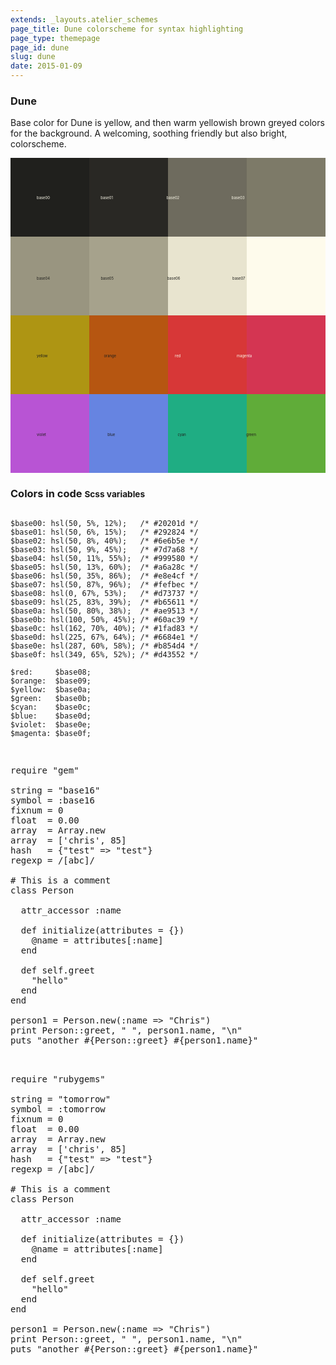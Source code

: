 ```yaml
---
extends: _layouts.atelier_schemes
page_title: Dune colorscheme for syntax highlighting
page_type: themepage
page_id: dune
slug: dune
date: 2015-01-09
---
```


<h3 id="about-dune">Dune</h3>

<p>Base color for Dune is yellow, and then warm yellowish brown greyed colors for the background. A welcoming, soothing friendly but also bright, colorscheme.</p>

<svg version="1.1" xmlns="http://www.w3.org/2000/svg" xmlns:xlink="http://www.w3.org/1999/xlink" viewBox="0 0 1200 1200">
<style type="text/css">
<![CDATA[
.base00-dune-bg  {fill:#20201d}
.base01-dune-bg  {fill:#292824}
.base02-dune-bg  {fill:#6e6b5e}
.base03-dune-bg  {fill:#7d7a68}
.base04-dune-bg  {fill:#999580}
.base05-dune-bg  {fill:#a6a28c}
.base06-dune-bg  {fill:#e8e4cf}
.base07-dune-bg  {fill:#fefbec}
.base08-dune-bg, .red-dune-bg     {fill:#d73737}
.base09-dune-bg, .orange-dune-bg  {fill:#b65611}
.base0A-dune-bg, .yellow-dune-bg  {fill:#ae9513}
.base0B-dune-bg, .green-dune-bg   {fill:#60ac39}
.base0C-dune-bg, .cyan-dune-bg    {fill:#1fad83}
.base0D-dune-bg, .blue-dune-bg    {fill:#6684e1}
.base0E-dune-bg, .violet-dune-bg  {fill:#b854d4}
.base0F-dune-bg, .magenta-dune-bg {fill:#d43552}
]]></style>
<g>
  <rect x="0" y="0" width="300" height="300" class="base00-dune-bg" />
  <rect x="300" y="0" width="300" height="300" class="base01-dune-bg" />
  <rect x="600" y="0" width="300" height="300" class="base02-dune-bg" />
  <rect x="900" y="0" width="300" height="300" class="base03-dune-bg" />
  <rect x="0" y="300" width="300" height="300" class="base04-dune-bg" />
  <rect x="300" y="300" width="300" height="300" class="base05-dune-bg" />
  <rect x="600" y="300" width="300" height="300" class="base06-dune-bg" />
  <rect x="900" y="300" width="300" height="300" class="base07-dune-bg" />
  <rect x="0" y="600" width="300" height="300" class="yellow-dune-bg" />
  <rect x="300" y="600" width="300" height="300" class="orange-dune-bg" />
  <rect x="600" y="600" width="300" height="300" class="red-dune-bg" />
  <rect x="900" y="600" width="300" height="300" class="magenta-dune-bg" />
  <rect x="0" y="900" width="300" height="300" class="violet-dune-bg" />
  <rect x="300" y="900" width="300" height="300" class="blue-dune-bg" />
  <rect x="600" y="900" width="300" height="300" class="cyan-dune-bg" />
  <rect x="900" y="900" width="300" height="300" class="green-dune-bg" />
</g>
<g>
  <text x="0" y="158" class="base07-dune-bg">
    <tspan dx="100" dy="0">base00</tspan>
    <tspan dx="190" dy="0">base01</tspan>
    <tspan dx="200" dy="0">base02</tspan>
    <tspan dx="195" dy="0">base03</tspan>
  </text>
  <text x="0" y="465" class="base00-dune-bg">
    <tspan dx="100" dy="0">base04</tspan>
    <tspan dx="190" dy="0">base05</tspan>
    <tspan dx="200" dy="0">base06</tspan>
    <tspan dx="195" dy="0">base07</tspan>
  </text>
  <text x="0" y="760" class="base00-dune-bg">
    <tspan dx="100" dy="0">yellow</tspan>
    <tspan dx="210" dy="0">orange</tspan>
    <tspan dx="220" dy="0" class="base07-dune-bg">red</tspan>
    <tspan dx="210" dy="0" class="base07-dune-bg">magenta</tspan>
  </text>
  <text x="0" y="1060" class="base00-dune-bg">
    <tspan dx="100" dy="0">violet</tspan>
    <tspan dx="230" dy="0">blue</tspan>
    <tspan dx="235" dy="0">cyan</tspan>
    <tspan dx="225" dy="0">green</tspan>
  </text>
</g>
</svg>

<h3 id="color-code" class="mtm no-border">Colors in code <small>Scss variables</small></h3>

<pre class="base00-background language-scss"><code class="language-scss sh-c-light">
$base00: <span class="sh-c-comm">hsl(50, 5%, 12%);   /* #20201d */</span>
$base01: <span class="base01-background sh-c-comm">hsl(50, 6%, 15%);   /* #292824 */</span>
$base02: <span class="base02-background sh-c-comm sh-c-dark">hsl(50, 8%, 40%);   /* #6e6b5e */</span>
$base03: <span class="base03-background sh-c-comm sh-c-dark">hsl(50, 9%, 45%);   /* #7d7a68 */</span>
$base04: <span class="base04-background sh-c-comm sh-c-dark">hsl(50, 11%, 55%);  /* #999580 */</span>
$base05: <span class="base05-background sh-c-comm sh-c-dark">hsl(50, 13%, 60%);  /* #a6a28c */</span>
$base06: <span class="base06-background sh-c-comm sh-c-dark">hsl(50, 35%, 86%);  /* #e8e4cf */</span>
$base07: <span class="base07-background sh-c-comm sh-c-dark">hsl(50, 87%, 96%);  /* #fefbec */</span>
$base08: <span class="base08-background sh-c-comm sh-c-dark">hsl(0, 67%, 53%);   /* #d73737 */</span>
$base09: <span class="base09-background sh-c-comm sh-c-dark">hsl(25, 83%, 39%);  /* #b65611 */</span>
$base0a: <span class="base0A-background sh-c-comm sh-c-dark">hsl(50, 80%, 38%);  /* #ae9513 */</span>
$base0b: <span class="base0B-background sh-c-comm sh-c-dark">hsl(100, 50%, 45%); /* #60ac39 */</span>
$base0c: <span class="base0C-background sh-c-comm sh-c-dark">hsl(162, 70%, 40%); /* #1fad83 */</span>
$base0d: <span class="base0D-background sh-c-comm sh-c-dark">hsl(225, 67%, 64%); /* #6684e1 */</span>
$base0e: <span class="base0E-background sh-c-comm sh-c-dark">hsl(287, 60%, 58%); /* #b854d4 */</span>
$base0f: <span class="base0F-background sh-c-comm sh-c-dark">hsl(349, 65%, 52%); /* #d43552 */</span>

<span class="red-background sh-c-comm sh-c-dark">$red:</span>     $base08;
<span class="orange-background sh-c-comm sh-c-dark">$orange:</span>  $base09;
<span class="yellow-background sh-c-comm sh-c-dark">$yellow:</span>  $base0a;
<span class="green-background sh-c-comm sh-c-dark">$green:</span>   $base0b;
<span class="cyan-background sh-c-comm sh-c-dark">$cyan:</span>    $base0c;
<span class="blue-background sh-c-comm sh-c-dark">$blue:</span>    $base0d;
<span class="violet-background sh-c-comm sh-c-dark">$violet:</span>  $base0e;
<span class="magenta-background sh-c-comm sh-c-dark">$magenta:</span> $base0f;

</code></pre>

<pre class="base00-background base05">

<span class="base0E">require</span> <span class="base0B">"gem"</span>

<span class="base08">string</span> = <span class="base0B">"base16"</span>
<span class="base08">symbol</span> = <span class="base0B">:base16</span>
<span class="base08">fixnum</span> = <span class="base09">0</span>
<span class="base08">float</span>  = <span class="base09">0.00</span>
<span class="base08">array</span>  = <span class="base0A">Array</span>.<span class="base0D">new</span>
<span class="base08">array</span>  = [<span class="base0B">'chris'</span>, <span class="base09">85</span>]
<span class="base08">hash</span>   = {<span class="base0B">"test"</span> => <span class="base0B">"test"</span>}
<span class="base08">regexp</span> = <span class="base0C">/[abc]/</span>

<span class="base03"># This is a comment</span>
<span class="base0E">class</span> <span class="base0A">Person</span>

  <span class="base0D">attr_accessor</span> <span class="base0B">:name</span>

  <span class="base0E">def</span> <span class="base0D">initialize</span>(<span class="base08">attributes</span> = {})
    <span class="base08">@name</span> = <span class="base08">attributes</span>[<span class="base0B">:name</span>]
  <span class="base0E">end</span>

  <span class="base0E">def</span> <span class="base0E">self</span>.<span class="base0D">greet</span>
    <span class="base02-background"><span class="base0B">"hello"</span></span>
  <span class="base0E">end</span>
<span class="base0E">end</span>

<span class="base08">person1</span> = <span class="base0A">Person</span>.<span class="base0D">new</span>(<span class="base0B">:name</span> => <span class="base0B">"Chris"</span>)
<span class="base0D">print</span> <span class="base0A">Person</span>::<span class="base0D">greet</span>, <span class="base0B">" "</span>, <span class="base08">person1</span>.<span class="base0D">name</span>, <span class="base0B">"<span class="base09">\n</span>"</span>
<span class="base0D">puts</span> <span class="base0B">"another </span><span class="base0F">#{</span><span class="base0A">Person</span>::<span class="base0D">greet</span><span class="base0F">}</span> <span class="base0F">#{</span><span class="base08">person1</span>.<span class="base0D">name</span><span class="base0F">}</span><span class="base0B">"</span>

</pre>

<pre class="base07-background base02">

<span class="base0E">require</span> <span class="base0B">"rubygems"</span>

<span class="base08">string</span> = <span class="base0B">"tomorrow"</span>
<span class="base08">symbol</span> = <span class="base0B">:tomorrow</span>
<span class="base08">fixnum</span> = <span class="base09">0</span>
<span class="base08">float</span>  = <span class="base09">0.00</span>
<span class="base08">array</span>  = <span class="base0A">Array</span>.<span class="base0D">new</span>
<span class="base08">array</span>  = [<span class="base0B">'chris'</span>, <span class="base09">85</span>]
<span class="base08">hash</span>   = {<span class="base0B">"test"</span> => <span class="base0B">"test"</span>}
<span class="base08">regexp</span> = <span class="base0C">/[abc]/</span>

<span class="base03"># This is a comment</span>
<span class="base0E">class</span> <span class="base0A">Person</span>

  <span class="base0D">attr_accessor</span> <span class="base0B">:name</span>

  <span class="base0E">def</span> <span class="base0D">initialize</span>(<span class="base08">attributes</span> = {})
    <span class="base08">@name</span> = <span class="base08">attributes</span>[<span class="base0B">:name</span>]
  <span class="base0E">end</span>

  <span class="base0E">def</span> <span class="base0E">self</span>.<span class="base0D">greet</span>
    <span class="base06-background"><span class="base0B">"hello"</span></span>
  <span class="base0E">end</span>
<span class="base0E">end</span>

<span class="base08">person1</span> = <span class="base0A">Person</span>.<span class="base0D">new</span>(<span class="base0B">:name</span> => <span class="base0B">"Chris"</span>)
<span class="base0D">print</span> <span class="base0A">Person</span>::<span class="base0D">greet</span>, <span class="base0B">" "</span>, <span class="base08">person1</span>.<span class="base0D">name</span>, <span class="base0B">"<span class="base09">\n</span>"</span>
<span class="base0D">puts</span> <span class="base0B">"another </span><span class="base0F">#{</span><span class="base0A">Person</span>::<span class="base0D">greet</span><span class="base0F">}</span> <span class="base0F">#{</span><span class="base08">person1</span>.<span class="base0D">name</span><span class="base0F">}</span><span class="base0B">"</span>

</pre>
